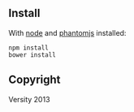 ## Install
With [node](http://nodejs.org/) and [phantomjs](http://phantomjs.org/) installed:
````
npm install
bower install
````

## Copyright
Versity 2013
